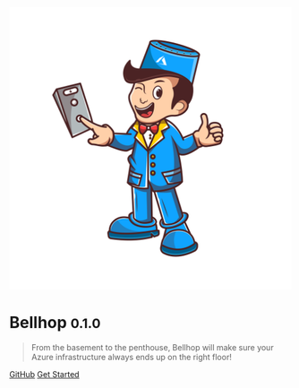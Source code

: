 <!-- _coverpage.md -->

![logo](./images/logo.png ':size=33%')

# Bellhop <small>0.1.0</small>

> From the basement to the penthouse, Bellhop will make sure your Azure infrastructure always ends up on the right floor!

[GitHub](https://github.com/Azure/bellhop)
[Get Started](/README.md)
